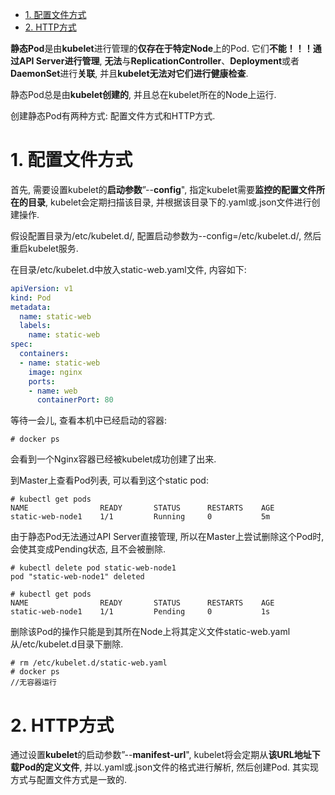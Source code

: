 
<!-- @import "[TOC]" {cmd="toc" depthFrom=1 depthTo=6 orderedList=false} -->

<!-- code_chunk_output -->

- [1. 配置文件方式](#1-配置文件方式)
- [2. HTTP方式](#2-http方式)

<!-- /code_chunk_output -->

**静态Pod**是由**kubelet**进行管理的**仅存在于特定Node**上的Pod. 它们**不能！！！通过API Server进行管理**, **无法**与**ReplicationController**、**Deployment**或者**DaemonSet**进行**关联**, 并且**kubelet无法对它们进行健康检查**. 

静态Pod总是由**kubelet创建的**, 并且总在kubelet所在的Node上运行. 

创建静态Pod有两种方式: 配置文件方式和HTTP方式. 

# 1. 配置文件方式

首先, 需要设置kubelet的**启动参数**”\-\-**config**", 指定kubelet需要**监控的配置文件所在的目录**, kubelet会定期扫描该目录, 并根据该目录下的.yaml或.json文件进行创建操作. 

假设配置目录为/etc/kubelet.d/, 配置启动参数为\-\-config=/etc/kubelet.d/, 然后重启kubelet服务. 

在目录/etc/kubelet.d中放入static\-web.yaml文件, 内容如下: 

```yaml
apiVersion: v1
kind: Pod
metadata:
  name: static-web
  labels:
    name: static-web
spec:
  containers:
  - name: static-web
    image: nginx
    ports:
    - name: web
      containerPort: 80
```

等待一会儿, 查看本机中已经启动的容器: 

```
# docker ps
```

会看到一个Nginx容器已经被kubelet成功创建了出来. 

到Master上查看Pod列表, 可以看到这个static pod: 

```
# kubectl get pods
NAME                READY       STATUS      RESTARTS    AGE
static-web-node1    1/1         Running     0           5m
```

由于静态Pod无法通过API Server直接管理, 所以在Master上尝试删除这个Pod时, 会使其变成Pending状态, 且不会被删除. 

```
# kubectl delete pod static-web-node1
pod "static-web-node1" deleted

# kubectl get pods
NAME                READY       STATUS      RESTARTS    AGE
static-web-node1    1/1         Pending     0           1s
```

删除该Pod的操作只能是到其所在Node上将其定义文件static-web.yaml从/etc/kubelet.d目录下删除. 

```
# rm /etc/kubelet.d/static-web.yaml
# docker ps
//无容器运行
```

# 2. HTTP方式

通过设置**kubelet**的启动参数”\-\-**manifest\-url**", kubelet将会定期从**该URL地址下载Pod的定义文件**, 并以.yaml或.json文件的格式进行解析, 然后创建Pod. 其实现方式与配置文件方式是一致的. 